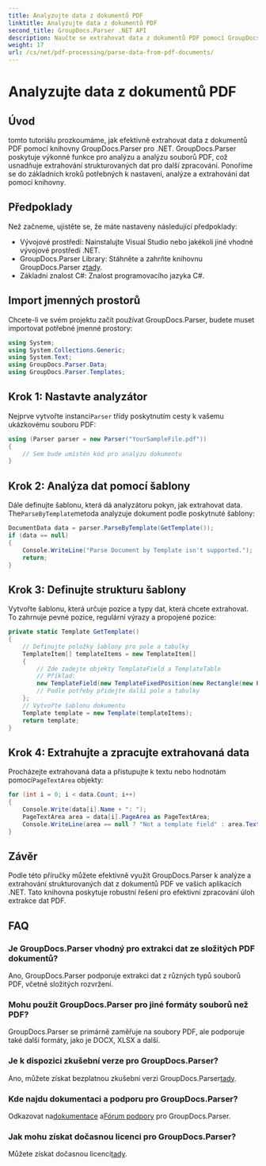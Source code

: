 ```yaml
---
title: Analyzujte data z dokumentů PDF
linktitle: Analyzujte data z dokumentů PDF
second_title: GroupDocs.Parser .NET API
description: Naučte se extrahovat data z dokumentů PDF pomocí GroupDocs.Parser for .NET. Postupujte podle našeho podrobného průvodce pro efektivní analýzu a zpracování souborů PDF.
weight: 17
url: /cs/net/pdf-processing/parse-data-from-pdf-documents/
---
```


# Analyzujte data z dokumentů PDF

## Úvod
tomto tutoriálu prozkoumáme, jak efektivně extrahovat data z dokumentů PDF pomocí knihovny GroupDocs.Parser pro .NET. GroupDocs.Parser poskytuje výkonné funkce pro analýzu a analýzu souborů PDF, což usnadňuje extrahování strukturovaných dat pro další zpracování. Ponoříme se do základních kroků potřebných k nastavení, analýze a extrahování dat pomocí knihovny.
## Předpoklady
Než začneme, ujistěte se, že máte nastaveny následující předpoklady:
- Vývojové prostředí: Nainstalujte Visual Studio nebo jakékoli jiné vhodné vývojové prostředí .NET.
-  GroupDocs.Parser Library: Stáhněte a zahrňte knihovnu GroupDocs.Parser z[tady](https://releases.groupdocs.com/parser/net/).
- Základní znalost C#: Znalost programovacího jazyka C#.

## Import jmenných prostorů
Chcete-li ve svém projektu začít používat GroupDocs.Parser, budete muset importovat potřebné jmenné prostory:
```csharp
using System;
using System.Collections.Generic;
using System.Text;
using GroupDocs.Parser.Data;
using GroupDocs.Parser.Templates;
```
## Krok 1: Nastavte analyzátor
 Nejprve vytvořte instanci`Parser` třídy poskytnutím cesty k vašemu ukázkovému souboru PDF:
```csharp
using (Parser parser = new Parser("YourSampleFile.pdf"))
{
    // Sem bude umístěn kód pro analýzu dokumentu
}
```
## Krok 2: Analýza dat pomocí šablony
 Dále definujte šablonu, která dá analyzátoru pokyn, jak extrahovat data. The`ParseByTemplate`metoda analyzuje dokument podle poskytnuté šablony:
```csharp
DocumentData data = parser.ParseByTemplate(GetTemplate());
if (data == null)
{
    Console.WriteLine("Parse Document by Template isn't supported.");
    return;
}
```
## Krok 3: Definujte strukturu šablony
Vytvořte šablonu, která určuje pozice a typy dat, která chcete extrahovat. To zahrnuje pevné pozice, regulární výrazy a propojené pozice:
```csharp
private static Template GetTemplate()
{
    // Definujte položky šablony pro pole a tabulky
    TemplateItem[] templateItems = new TemplateItem[]
    {
        // Zde zadejte objekty TemplateField a TemplateTable
        // Příklad:
        new TemplateField(new TemplateFixedPosition(new Rectangle(new Point(35, 135), new Size(100, 10))), "FromCompany"),
        // Podle potřeby přidejte další pole a tabulky
    };
    // Vytvořte šablonu dokumentu
    Template template = new Template(templateItems);
    return template;
}
```
## Krok 4: Extrahujte a zpracujte extrahovaná data
 Procházejte extrahovaná data a přistupujte k textu nebo hodnotám pomocí`PageTextArea` objekty:
```csharp
for (int i = 0; i < data.Count; i++)
{
    Console.Write(data[i].Name + ": ");
    PageTextArea area = data[i].PageArea as PageTextArea;
    Console.WriteLine(area == null ? "Not a template field" : area.Text);
}
```

## Závěr
Podle této příručky můžete efektivně využít GroupDocs.Parser k analýze a extrahování strukturovaných dat z dokumentů PDF ve vašich aplikacích .NET. Tato knihovna poskytuje robustní řešení pro efektivní zpracování úloh extrakce dat PDF.
## FAQ
### Je GroupDocs.Parser vhodný pro extrakci dat ze složitých PDF dokumentů?
Ano, GroupDocs.Parser podporuje extrakci dat z různých typů souborů PDF, včetně složitých rozvržení.
### Mohu použít GroupDocs.Parser pro jiné formáty souborů než PDF?
GroupDocs.Parser se primárně zaměřuje na soubory PDF, ale podporuje také další formáty, jako je DOCX, XLSX a další.
### Je k dispozici zkušební verze pro GroupDocs.Parser?
 Ano, můžete získat bezplatnou zkušební verzi GroupDocs.Parser[tady](https://releases.groupdocs.com/).
### Kde najdu dokumentaci a podporu pro GroupDocs.Parser?
 Odkazovat na[dokumentace](https://tutorials.groupdocs.com/parser/net/) a[Fórum podpory](https://forum.groupdocs.com/c/parser/17) pro GroupDocs.Parser.
### Jak mohu získat dočasnou licenci pro GroupDocs.Parser?
 Můžete získat dočasnou licenci[tady](https://purchase.groupdocs.com/temporary-license/).